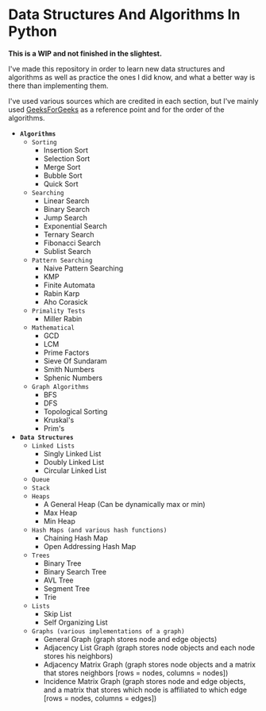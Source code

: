 # Data Structures And Algorithms In Python

**This is a WIP and not finished in the slightest.**

I've made this repository in order to learn new data structures and algorithms as well as practice the ones I did know, and what a better way is there than implementing them.

I've used various sources which are credited in each section, but I've mainly used [GeeksForGeeks](https://www.geeksforgeeks.org/) as a reference point and for the order of the algorithms.

* **`Algorithms`**
  * `Sorting`
    * Insertion Sort
    * Selection Sort
    * Merge Sort
    * Bubble Sort
    * Quick Sort
  * `Searching`
    * Linear Search
    * Binary Search
    * Jump Search
    * Exponential Search
    * Ternary Search
    * Fibonacci Search
    * Sublist Search
  * `Pattern Searching`
    * Naive Pattern Searching
    * KMP
    * Finite Automata
    * Rabin Karp
    * Aho Corasick
  * `Primality Tests`
    * Miller Rabin
  * `Mathematical`
    * GCD
    * LCM
    * Prime Factors
    * Sieve Of Sundaram
    * Smith Numbers
    * Sphenic Numbers
  * `Graph Algorithms`
    * BFS
    * DFS
    * Topological Sorting
    * Kruskal's
    * Prim's
* **`Data Structures`**
  * `Linked Lists`
    * Singly Linked List
    * Doubly Linked List
    * Circular Linked List
  * `Queue`
  * `Stack`
  * `Heaps`
    * A General Heap (Can be dynamically max or min)
    * Max Heap
    * Min Heap
  * `Hash Maps (and various hash functions)`
    * Chaining Hash Map
    * Open Addressing Hash Map
  * `Trees`
    * Binary Tree
    * Binary Search Tree
    * AVL Tree
    * Segment Tree
    * Trie
  * `Lists`
    * Skip List
    * Self Organizing List
  * `Graphs (various implementations of a graph)`
    * General Graph (graph stores node and edge objects)
    * Adjacency List Graph (graph stores node objects and each node stores his neighbors)
    * Adjacency Matrix Graph (graph stores node objects and a matrix that stores neighbors [rows = nodes, columns = nodes])
    * Incidence Matrix Graph (graph stores node and edge objects, and a matrix that stores which node is affiliated to which edge [rows = nodes, columns = edges])
